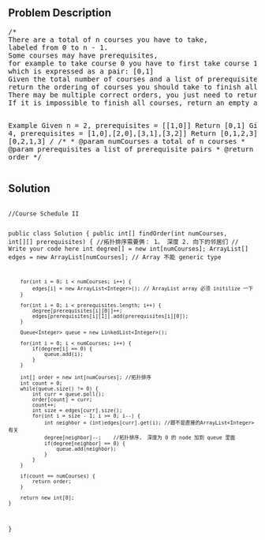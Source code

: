 <!--
<style>
  body { font-family: Arial, sans-serif; }
  .container { max-width: 400px; margin: auto; padding: 10px; }
  .comment-block { background-color: #f9f9f9; padding: 10px; border-left: 5px solid #ccc; max-width: 400px; margin: 20px auto; overflow-wrap: break-word; white-space: pre-wrap; }
  .code-block { background-color: #f4f4f4; padding: 10px; border: 1px solid #ddd; }
</style>
-->

<div class='container'>
<h2>Problem Description</h2>
<div class='comment-block'>
<pre>
/*
There are a total of n courses you have to take, 
labeled from 0 to n - 1.
Some courses may have prerequisites, 
for example to take course 0 you have to first take course 1, 
which is expressed as a pair: [0,1]
Given the total number of courses and a list of prerequisite pairs, 
return the ordering of courses you should take to finish all courses.
There may be multiple correct orders, you just need to return one of them. 
If it is impossible to finish all courses, return an empty array.

Example
Given n = 2, prerequisites = [[1,0]]
Return [0,1]
Given n = 4, prerequisites = [1,0],[2,0],[3,1],[3,2]]
Return [0,1,2,3] or [0,2,1,3]
*/
    /**
     * @param numCourses a total of n courses
     * @param prerequisites a list of prerequisite pairs
     * @return the course order
     */
</pre>
</div>

<h2>Solution</h2>
<div class='code-block'>
<pre><code class='language-java'>
//Course Schedule II

public class Solution {
    public int[] findOrder(int numCourses, int[][] prerequisites) { //拓扑排序需要俩： 1。 深度  2. 向下的邻居们
        // Write your code here
        int degree[] = new int[numCourses];
        ArrayList[] edges = new ArrayList[numCourses]; // Array 不能 generic type
        
        for(int i = 0; i < numCourses; i++) {
            edges[i] = new ArrayList<Integer>(); // ArrayList array 必须 initilize 一下
        }
        
        for(int i = 0; i < prerequisites.length; i++) {
            degree[prerequisites[i][0]]++;
            edges[prerequisites[i][1]].add(prerequisites[i][0]);
        }
        
        Queue<Integer> queue = new LinkedList<Integer>();
        
        for(int i = 0; i < numCourses; i++) {
            if(degree[i] == 0) {
                queue.add(i);
            }
        }
        
        int[] order = new int[numCourses]; //拓扑排序
        int count = 0;
        while(queue.size() != 0) {
            int curr = queue.poll();
            order[count] = curr;
            count++;
            int size = edges[curr].size();
            for(int i = size - 1; i >= 0; i--) {
                int neighbor = (int)edges[curr].get(i); //跟不是直接的ArrayList<Integer>有关
                degree[neighbor]--;    //拓扑排序， 深度为 0 的 node 加到 queue 里面
                if(degree[neighbor] == 0) {
                    queue.add(neighbor);
                }
            }
        }
        
        if(count == numCourses) {
            return order;
        }
        
        return new int[0];
    }
}</code></pre>
</div>
</div>
